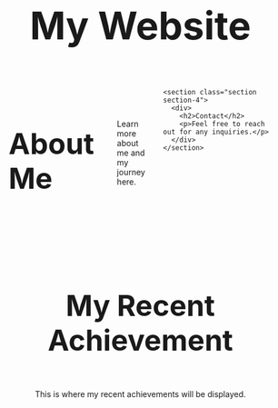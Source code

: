 <!DOCTYPE html>
<html lang="en">
<head>
  <meta charset="UTF-8" />
  <meta name="viewport" content="width=device-width, initial-scale=1.0"/>
  <title>My Website</title>
  <style>
    @import url('https://fonts.googleapis.com/css?family=Montserrat:700|Nunito:400');

    :root {
      --text: #050316;
      --background: #fdfcfd;
      --primary: #726f90;
      --secondary: #c5b4bf;
      --accent: #ad9499;
    }

    body {
      font-family: 'Nunito', sans-serif;
      font-weight: 400;
      margin: 0;
      padding: 0;
      background-color: var(--background);
      color: var(--text);
    }

    h1, h2, h3, h4, h5 {
      font-family: 'Montserrat', sans-serif;
      font-weight: 700;
    }

    html { font-size: 100%; }

    h1 { font-size: 4.210rem; }
    h2 { font-size: 3.158rem; }
    h3 { font-size: 2.369rem; }
    h4 { font-size: 1.777rem; }
    h5 { font-size: 1.333rem; }
    small { font-size: 0.750rem; }

    .container {
      display: flex;
      flex-direction: row;
      gap: 20px;
      padding: 0 10px;
      justify-content: space-between;
      box-sizing: border-box;
    }

    .section {
      padding: 10px;
      min-height: 200px;
      border-radius: 10px;
      font-family: 'Nunito', sans-serif;
      display: flex;
      align-items: center;
      box-sizing: border-box;
    }

    .section-3 {
      background-color: var(--accent);
      color: var(--text);
      flex: 7;
      justify-content: flex-start;
      width: 100%;
    }

    .about-content {
      display: flex;
      align-items: center;
      gap: 20px;
    }

    .about-divider {
      width: 2px;
      height: 50px;
      background-color: var(--text);
    }

    .section-4 {
      background-color: var(--primary);
      color: var(--background);
      flex: 3;
      text-align: center;
      justify-content: center;
      display: flex;
      align-items: center;
    }

    .section-achievement {
      background-color: var(--secondary);
      width: 100%;
      padding: 40px 10px;
      text-align: center;
      box-sizing: border-box;
      display: flex;
      flex-direction: column;
      justify-content: center;
      align-items: center;
    }

  </style>
</head>
<body>
  <header>
    <h1>My Website</h1>
  </header>

  <div class="container">
    <!-- Side-by-side boxes -->
    <section class="section section-3">
      <div class="about-content">
        <h2>About Me</h2>
        <div class="about-divider"></div>
        <p>Learn more about me and my journey here.</p>
      </div>
    </section>

    <section class="section section-4">
      <div>
        <h2>Contact</h2>
        <p>Feel free to reach out for any inquiries.</p>
      </div>
    </section>
  </div>

  <!-- Full-width achievement section -->
  <section class="section section-achievement">
    <h2>My Recent Achievement</h2>
    <p>This is where my recent achievements will be displayed.</p>
  </section>
</body>
</html>
